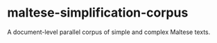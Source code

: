 # maltese-simplification-corpus
A document-level parallel corpus of simple and complex Maltese texts.
